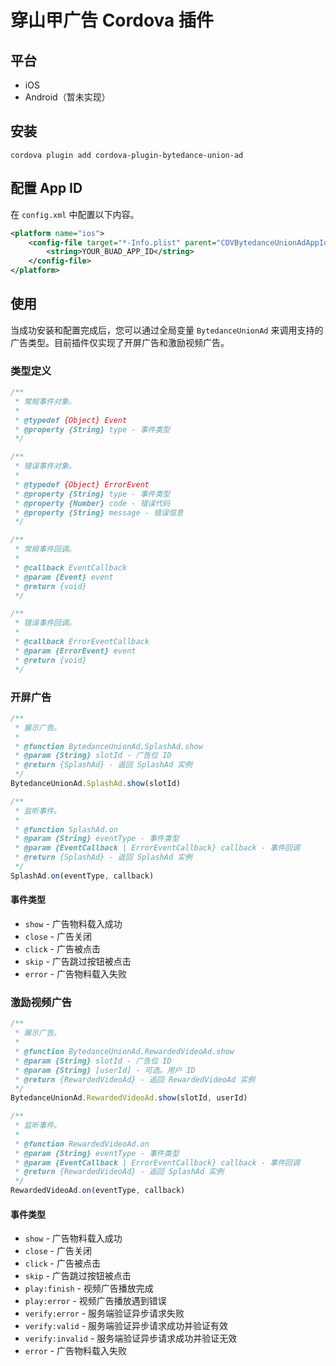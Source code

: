 # 穿山甲广告 Cordova 插件

## 平台

- iOS
- Android（暂未实现）

## 安装

```shell script
cordova plugin add cordova-plugin-bytedance-union-ad
```

## 配置 App ID

在 `config.xml` 中配置以下内容。

```xml
<platform name="ios">
    <config-file target="*-Info.plist" parent="CDVBytedanceUnionAdAppId">
        <string>YOUR_BUAD_APP_ID</string>
    </config-file>
</platform>
```

## 使用

当成功安装和配置完成后，您可以通过全局变量 `BytedanceUnionAd` 来调用支持的广告类型。目前插件仅实现了开屏广告和激励视频广告。

### 类型定义

```javascript
/**
 * 常规事件对象。
 *
 * @typedef {Object} Event
 * @property {String} type - 事件类型
 */

/**
 * 错误事件对象。
 *
 * @typedef {Object} ErrorEvent
 * @property {String} type - 事件类型
 * @property {Number} code - 错误代码
 * @property {String} message - 错误信息
 */

/**
 * 常规事件回调。
 *
 * @callback EventCallback
 * @param {Event} event
 * @return {void}
 */

/**
 * 错误事件回调。
 *
 * @callback ErrorEventCallback
 * @param {ErrorEvent} event
 * @return {void}
 */
```

### 开屏广告 

```javascript
/**
 * 展示广告。
 * 
 * @function BytedanceUnionAd.SplashAd.show
 * @param {String} slotId - 广告位 ID
 * @return {SplashAd} - 返回 SplashAd 实例
 */
BytedanceUnionAd.SplashAd.show(slotId)

/**
 * 监听事件。
 * 
 * @function SplashAd.on
 * @param {String} eventType - 事件类型
 * @param {EventCallback | ErrorEventCallback} callback - 事件回调
 * @return {SplashAd} - 返回 SplashAd 实例
 */
SplashAd.on(eventType, callback)

 ```
#### 事件类型

- `show` - 广告物料载入成功
- `close` - 广告关闭
- `click` - 广告被点击
- `skip` - 广告跳过按钮被点击
- `error` - 广告物料载入失败

### 激励视频广告 

```javascript
/**
 * 展示广告。
 * 
 * @function BytedanceUnionAd.RewardedVideoAd.show
 * @param {String} slotId - 广告位 ID
 * @param {String} [userId] - 可选。用户 ID
 * @return {RewardedVideoAd} - 返回 RewardedVideoAd 实例
 */
BytedanceUnionAd.RewardedVideoAd.show(slotId, userId)

/**
 * 监听事件。
 * 
 * @function RewardedVideoAd.on
 * @param {String} eventType - 事件类型
 * @param {EventCallback | ErrorEventCallback} callback - 事件回调
 * @return {RewardedVideoAd} - 返回 SplashAd 实例
 */
RewardedVideoAd.on(eventType, callback)

 ```
#### 事件类型

- `show` - 广告物料载入成功
- `close` - 广告关闭
- `click` - 广告被点击
- `skip` - 广告跳过按钮被点击
- `play:finish` - 视频广告播放完成
- `play:error` - 视频广告播放遇到错误
- `verify:error` - 服务端验证异步请求失败
- `verify:valid` - 服务端验证异步请求成功并验证有效
- `verify:invalid` - 服务端验证异步请求成功并验证无效
- `error` - 广告物料载入失败



